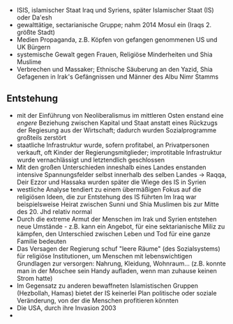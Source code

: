 - ISIS, islamischer Staat Iraq und Syriens, später Islamischer Staat (IS) oder Da'esh 
- gewalttätige, sectarianische Gruppe; nahm 2014 Mosul ein (Iraqs 2. größte Stadt)
- Medien Propaganda, z.B. Köpfen von gefangen genommenen US und UK Bürgern 
- systemische Gewalt gegen Frauen, Religiöse Minderheiten und Shia Muslime 
- Verbrechen und Massaker; Ethnische Säuberung an den Yazid, Shia Gefagenen in Irak's Gefängnissen und Männer des Albu Nimr Stamms 
## Entstehung
- mit der Einführung von Neoliberalismus im mittleren Osten enstand eine *engere* Beziehung zwischen Kapital und Staat anstatt eines Rückzugs der Regiesung aus der Wirtschaft; dadurch wurden Sozialprogramme großteils zerstört 
- staatliche Infrastruktur wurde, sofern profitabel, an Privatpersonen verkauft, oft Kinder der Regierungsmitglieder; improtitable Infrastruktur wurde vernachlässigt und letztendlich geschlossen 
- Mit den großen Unterschieden inneshalb eines Landes enstanden intensive Spannungsfelder selbst innerhalb des selben Landes 
  -> Raqqa, Deir Ezzor und Hassaka wurden später die Wiege des IS in Syrien 
- westliche Analyse tendiert zu einem übermäßigen Fokus auf die religiösen Ideen, die zur Entstehung des IS führten 
  Im Iraq war beispielsweise Heirat zwischen Sunni und Shia Muslimen bis zur Mitte des 20. Jhd relativ normal 
- Durch die extreme Armut der Menschen im Irak und Syrien entstehen neue Umstände - z.B. kann ein Angebot, für eine sektarianische Miliz zu kämpfen, den Unterschied zwischen Leben und Tod für eine ganze Familie bedeuten 
- Das Versagen der Regierung schuf "leere Räume" (des Sozialsystems) für religiöse Institutionen, um Menschen mit lebenswichtigen Grundlagen zur versorgen: Nahrung, Kleidung, Wohnraum... 
  (z.B. konnte man in der Moschee sein Handy aufladen, wenn man zuhause keinen Strom hatte)
- Im Gegensatz zu anderen bewaffneten Islamistischen Gruppen (Hezbollah, Hamas) bietet der IS keinerlei Plan politische oder soziale Veränderung, von der die Menschen profitieren könnten
- Die USA, durch ihre Invasion 2003
- 